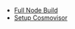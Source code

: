 - [Full Node Build](<Full Node Build 7262757c.md>)
- [Setup Cosmovisor](<Setup Cosmovisor efa5ce54.md>)
